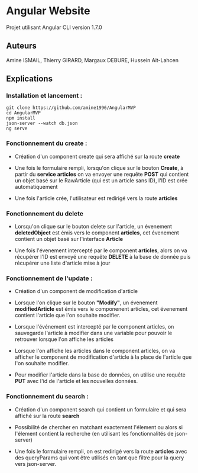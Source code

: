 # Angular Website

Projet utilisant Angular CLI version 1.7.0


## Auteurs

Amine ISMAIL, Thierry GIRARD, Margaux DEBURE, Hussein Ait-Lahcen

## Explications

### Installation et lancement : 

```
git clone https://github.com/amine1996/AngularMVP
cd AngularMVP
npm install
json-server --watch db.json
ng serve
```

### Fonctionnement du create :

*   Création d'un component create qui sera affiché sur la route **create**

*   Une fois le formulaire rempli, lorsqu'on clique sur le bouton **Create**, à partir du **service articles** on va envoyer une requête **POST** qui contient un objet basé sur le RawArticle (qui est un article sans ID), l'ID est crée automatiquement

*   Une fois l'article crée, l'utilisateur est redirigé vers la route **articles**

### Fonctionnement du delete

*   Lorsqu'on clique sur le bouton delete sur l'article, un évenement **deletedObject** est émis vers le component **articles**, cet évenement contient un objet basé sur l'interface **Article**

*   Une fois l'évenement intercepté par le component **articles**, alors on va récupérer l'ID est envoyé une requête **DELETE** à la base de donnée puis récupérer une liste d'article mise à jour

### Fonctionnement de l'update :

*   Création d'un component de modification d'article
*   Lorsque l'on clique sur le bouton **"Modify"**, un évenement **modifiedArticle** est émis vers le componenent articles, cet évenement contient l'article que l'on souhaite modifier.

*   Lorsque l'événement est intercepté par le component articles, on sauvegarde l'article à modifier dans une variable pour pouvoir le retrouver lorsque l'on affiche les articles

*   Lorsque l'on affiche les articles dans le component articles, on va afficher le component de modification d'article à la place de l'article que l'on souhaite modifier.

*   Pour modifier l'article dans la base de données, on utilise une requête **PUT** avec l'id de l'article et les nouvelles données.

### Fonctionnement du search :

*   Création d'un component search qui contient un formulaire et qui sera affiché sur la route **search**

*   Possibilité de chercher en matchant exactement l'élement ou alors si l'élement contient la recherche (en utilisant les fonctionnalités de json-server)

*   Une fois le formulaire rempli, on est redirigé vers la route **articles** avec des queryParams qui vont être utilisés en tant que filtre pour la query vers json-server.
